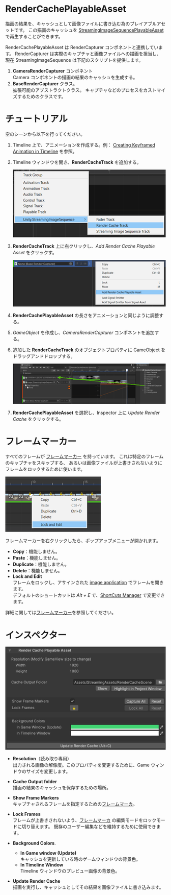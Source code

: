 # RenderCachePlayableAsset

描画の結果を、キャッシュとして画像ファイルに書き込む為のプレイアブルアセットです。
この描画のキャッシュを [StreamingImageSequencePlayableAsset](StreamingImageSequencePlayableAsset.md)
で再生することができます。

RenderCachePlayableAsset は RenderCapturer コンポネントと連携しています。
RenderCapturer は実際のキャプチャと画像ファイルへの描画を担当し、
現在 StreamingImageSequence は下記のスクリプトを提供します。
1. **CameraRenderCapturer** コンポネント   
   Camera コンポネントの描画の結果のキャッシュを生成する。
1. **BaseRenderCapturer** クラス。  
   拡張可能のアブストラクトクラス。
   キャプチャなどのプロセスをカストマイズするためのクラスです。

# チュートリアル

空のシーンから以下を行ってください。

1. Timeline 上で、アニメーションを作成する。例：
   [Creating Keyframed Animation in Timeline](https://learn.unity.com/tutorial/creating-keyframed-animation-in-timeline)
   を参照。

1. Timeline ウィンドウを開き、**RenderCacheTrack** を追加する。

   ![AddRenderCacheTrack](../images/AddRenderCacheTrack.png)
   
1. **RenderCacheTrack** 上に右クリックし、*Add Render Cache Playable Asset* をクリックす。
 
   ![AddRenderCachePlayableAsset](../images/AddRenderCachePlayableAsset.png)

1. **RenderCachePlayableAsset** の長さをアニメーションと同じように調整する。

1. *GameObject* を作成し、*CameraRenderCapturer* コンポネントを追加する。

1. 追加した **RenderCacheTrack** のオブジェクトプロパティに GameObject をドラッグアンドドロップする。

   ![AssignRenderCapturer](../images/AssignRenderCapturer.png)

1. **RenderCachePlayableAsset** を選択し、Inspector 上に *Update Render Cache* をクリックする。


# フレームマーカー

すべてのフレームが [フレームマーカー](FrameMarkers.md) を持っています。
これは特定のフレームのキャプチャをスキップする、
あるいは画像ファイルが上書きされないようにフレームをロックするために使います。

![FrameMarker](../images/RenderCache_FrameMarker.png)

フレームマーカーを右クリックしたら、ポップアップメニューが開かれます。
* **Copy**：機能しません。
* **Paste**：機能しません。
* **Duplicate**：機能しません。
* **Delete**：機能しません。
* **Lock and Edit**  
  フレームをロックし、アサインされた [image application](https://docs.unity3d.com/ja/current/Manual/Preferences.html#External-Tools) でフレームを開きます。  
  デフォルトのショートカットは *Alt + E* で、[ShortCuts Manager](https://docs.unity3d.com/ja/current/Manual/UnityHotkeys.html)
  で変更できます。

詳細に関しては[フレームマーカー](FrameMarkers.md)を参照してください。

# インスペクター

![RenderCachePlayableAsset](../images/RenderCachePlayableAssetInspector.png)

* **Resolution**（読み取り専用）  
  出力される画像の解像度。このプロパティを変更するために、Game ウィンドウのサイズを変更します。
* **Cache Output folder**  
  描画の結果のキャッシュを保存するための場所。
* **Show Frame Markers**  
  キャプチャされるフレームを指定するための[フレームマーカ](FrameMarkers.md)。 
* **Lock Frames**  
  フレームが上書きされないよう、[フレームマーカ](FrameMarkers.md) の編集モードをロックモードに切り替えます。
  既存のユーザー編集などを維持するために使用できます。
* **Background Colors**.  
  * **In Game window (Update)**  
    キャッシュを更新している時のゲームウィンドウの背景色。
  * **In Timeline Window**  
    Timeline ウィンドウのプレビュー画像の背景色。

* **Update Render Cache**  
  描画を実行し、キャッシュとしてその結果を画像ファイルに書き込みます。

